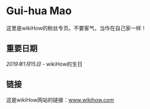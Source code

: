 ﻿<body>
<h1>Gui-hua Mao</h1>
<p>这里是wikiHow的粉丝专页。不要客气，当作在自己家一样！</p>

<h2>重要日期</h2>
<p><i>2019年1月15日</i> - wikiHow的生日</p>

<h2>链接</h2>
<p>这是wikiHow网站的链接：<a href="www.wikihow.com">www.wikihow.com </a></p>

</body>
</html>
